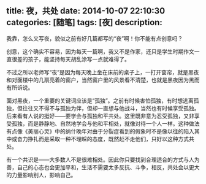 title: 夜，共处
date: 2014-10-07 22:10:30
categories: [随笔]
tags: [夜]
description: 
---
我靠，怎么又写夜，貌似之前有好几篇都写的“夜”啊！你不能有点创意吗？

创意，这个确实不容易，因为每天一篇啊，我又不是作家，还只是学生时期作文一直很差的孩子，能坚持每天胡乱涂写一点就难得了。

不过之所以老师写“夜”是因为每天晚上坐在床前的桌子上，一打开窗帘，就是黑夜和对面楼中的几扇亮着的窗户，当然窗户里的风景看不清楚，也就是黑夜因为黑而有所诉说。
<!--more-->
面对黑夜，一个重要的关键词应该是“孤独”。之前有时候害怕孤独，有时想逃离孤独，但往往又不得不与孤独为伴，但却一直想与他战斗，当然也有时候享受孤独。后来看有人说的挺好——要学会与孤独和平共处。这里既非意为忍受孤独，又非享受孤独，而是静静地、自然地学会与他和平相处，就像对待一个人一样。这种做法有点像《美丽心灵》中的纳什晚年对由于分裂症看到的假象时不是像以往的陷入其中或奋力挣扎而是采取一种不理睬的态度，既然赶不走他们，只好以这种方式共处。

有一个共识是——大多数人不是很难相处。因此你只要找到合理适合的方式与人为善，自己的心态也会更加平和，生活不需要太多反抗、斗争，相反，共处会以更大的力量影响别人，影响自己。